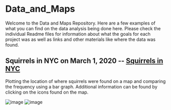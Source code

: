 # Data_and_Maps
Welcome to the Data and Maps Repository. Here are a few examples of what you can find on the data analysis being done here. Please check the individual Readme files for information about what the goals for each project was as well as links and other materials like where the data was found.

## Squirrels in NYC on March 1, 2020 -- [Squirrels in NYC ](https://github.com/Elizabeth-Fitz/Data_and_Maps/tree/main/Squirrels_in_NYC)
Plotting the location of where squirrels were found on a map and comparing the frequency using a bar graph. Additional information can be found by clicking on the icons found on the map.

![image](https://github.com/Elizabeth-Fitz/Data_and_Maps/assets/113856074/c38b0fd3-7ca3-4b9c-9d0a-ea1ae39d9e09)
![image](https://github.com/Elizabeth-Fitz/Data_and_Maps/assets/113856074/89f8417b-1615-41ef-a33c-5e0550aaa0c4)

